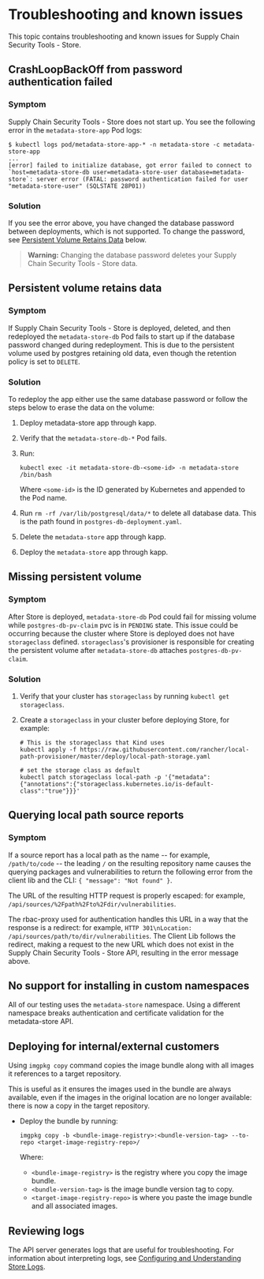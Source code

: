 # Troubleshooting and known issues

This topic contains troubleshooting and known issues for Supply Chain Security Tools - Store.

## CrashLoopBackOff from password authentication failed

### Symptom

Supply Chain Security Tools - Store does not start up. You see the following error in the `metadata-store-app` Pod logs:

```
$ kubectl logs pod/metadata-store-app-* -n metadata-store -c metadata-store-app
...
[error] failed to initialize database, got error failed to connect to `host=metadata-store-db user=metadata-store-user database=metadata-store`: server error (FATAL: password authentication failed for user "metadata-store-user" (SQLSTATE 28P01))
```

### Solution

If you see the error above, you have changed the database password between deployments, which is not
supported. To change the password, see
[Persistent Volume Retains Data](#persistent-volume-retains-data) below.
> **Warning:** Changing the database password deletes your Supply Chain Security Tools - Store data.

## Persistent volume retains data

### Symptom

If Supply Chain Security Tools - Store is deployed, deleted, and then redeployed the
`metadata-store-db` Pod fails to start up if the database password changed during redeployment.
This is due to the persistent volume used by postgres retaining old data, even though the retention
policy is set to `DELETE`.

### Solution

To redeploy the app either use the same database password or follow the steps below to erase the
data on the volume:

1. Deploy metadata-store app through kapp.
1. Verify that the `metadata-store-db-*` Pod fails.
1. Run:

    ```
    kubectl exec -it metadata-store-db-<some-id> -n metadata-store /bin/bash
    ```
    Where `<some-id>` is the ID generated by Kubernetes and appended to the Pod name.
1. Run `rm -rf /var/lib/postgresql/data/*` to delete all database data.
This is the path found in `postgres-db-deployment.yaml`.
1. Delete the `metadata-store` app through kapp.
1. Deploy the `metadata-store` app through kapp.


## Missing persistent volume

### Symptom

After Store is deployed, `metadata-store-db` Pod could fail for missing volume while
`postgres-db-pv-claim` pvc is in `PENDING` state.
This issue could be occurring because the cluster where Store is deployed does not have
`storageclass` defined.
`storageclass`'s provisioner is responsible for creating the persistent volume after
`metadata-store-db` attaches `postgres-db-pv-claim`.

### Solution

1. Verify that your cluster has `storageclass` by running `kubectl get storageclass`.
1. Create a `storageclass` in your cluster before deploying Store, for example:

    ```
    # This is the storageclass that Kind uses
    kubectl apply -f https://raw.githubusercontent.com/rancher/local-path-provisioner/master/deploy/local-path-storage.yaml

    # set the storage class as default
    kubectl patch storageclass local-path -p '{"metadata": {"annotations":{"storageclass.kubernetes.io/is-default-class":"true"}}}'
    ```

## Querying local path source reports

### Symptom

If a source report has a local path as the name -- for example, `/path/to/code` -- the leading `/`
on the resulting repository name causes the querying packages and vulnerabilities to return the
following error from the client lib and the CLI: `{ "message": "Not found" }`.

The URL of the resulting HTTP request is properly escaped: for example,
`/api/sources/%2Fpath%2Fto%2Fdir/vulnerabilities`.

The rbac-proxy used for authentication handles this URL in a way that the response is a redirect:
for example, `HTTP 301\nLocation: /api/sources/path/to/dir/vulnerabilities`.
The Client Lib follows the redirect, making a request to the new URL which does not exist in the
Supply Chain Security Tools - Store API, resulting in the error message above.

## No support for installing in custom namespaces

All of our testing uses the `metadata-store` namespace.
Using a different namespace breaks authentication and certificate validation for the metadata-store API.

## Deploying for internal/external customers

Using `imgpkg copy` command copies the image bundle along with all images it references to a target
repository.

This is useful as it ensures the images used in the bundle are always available, even if the
images in the original location are no longer available: there is now a copy in the target
repository.

* Deploy the bundle by running:

    ```
    imgpkg copy -b <bundle-image-registry>:<bundle-version-tag> --to-repo <target-image-registry-repo>/
    ```
    Where:

    - `<bundle-image-registry>` is the registry where you copy the image bundle.
    - `<bundle-version-tag>` is the image bundle version tag to copy.
    - `<target-image-registry-repo>` is where you paste the image bundle and all associated images.

## Reviewing logs

The API server generates logs that are useful for troubleshooting. For information about interpreting logs, see [Configuring and Understanding Store Logs](logs.md).
